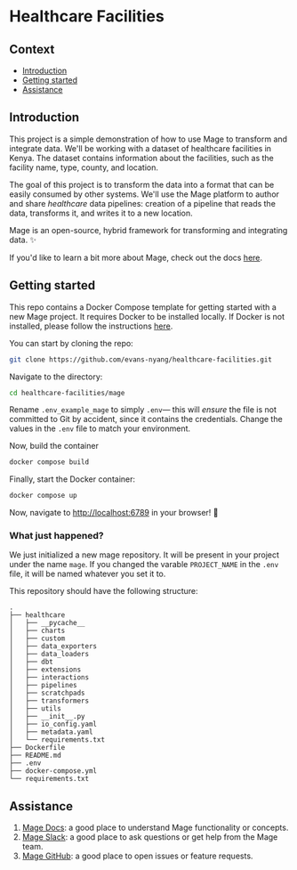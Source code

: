# Healthcare Facilities

## Context

- [Introduction](#introduction)
- [Getting started](#getting-started)
- [Assistance](#assistance)

## Introduction

This project is a simple demonstration of how to use Mage to transform and integrate data. We'll be working with a dataset of healthcare facilities in Kenya. The dataset contains information about the facilities, such as the facility name, type, county, and location.

The goal of this project is to transform the data into a format that can be easily consumed by other systems. We'll use the Mage platform to author and share _healthcare_ data pipelines: creation of a pipeline that reads the data, transforms it, and writes it to a new location.

Mage is an open-source, hybrid framework for transforming and integrating data. ✨

If you'd like to learn a bit more about Mage, check out the docs [here](https://docs.mage.ai/introduction/overview).

## Getting started

This repo contains a Docker Compose template for getting started with a new Mage project. It requires Docker to be installed locally. If Docker is not installed, please follow the instructions [here](https://docs.docker.com/get-docker/).

You can start by cloning the repo:

```bash
git clone https://github.com/evans-nyang/healthcare-facilities.git
```

Navigate to the directory:

```bash
cd healthcare-facilities/mage
```

Rename `.env_example_mage` to simply `.env`— this will _ensure_ the file is not committed to Git by accident, since it contains the credentials. Change the values in the `.env` file to match your environment.

Now, build the container

```bash
docker compose build
```

Finally, start the Docker container:

```bash
docker compose up
```

Now, navigate to <http://localhost:6789> in your browser! 🚀

### What just happened?

We just initialized a new mage repository. It will be present in your project under the name `mage`. If you changed the varable `PROJECT_NAME` in the `.env` file, it will be named whatever you set it to.

This repository should have the following structure:

```
.
├── healthcare
│   ├── __pycache__
│   ├── charts
│   ├── custom
│   ├── data_exporters
│   ├── data_loaders
│   ├── dbt
│   ├── extensions
│   ├── interactions
│   ├── pipelines
│   ├── scratchpads
│   ├── transformers
│   ├── utils
│   ├── __init__.py
│   ├── io_config.yaml
│   ├── metadata.yaml
│   └── requirements.txt
├── Dockerfile
├── README.md
├── .env
├── docker-compose.yml
└── requirements.txt
```

## Assistance

1. [Mage Docs](https://docs.mage.ai/introduction/overview): a good place to understand Mage functionality or concepts.
2. [Mage Slack](https://www.mage.ai/chat): a good place to ask questions or get help from the Mage team.
3. [Mage GitHub](https://github.com/mage-ai/mage-ai): a good place to open issues or feature requests.
